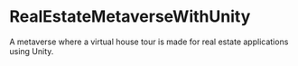 # RealEstateMetaverseWithUnity
A metaverse where a virtual house tour is made for real estate applications using Unity.
